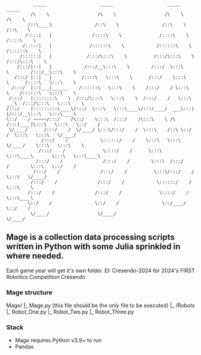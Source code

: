 ```
          _____                    _____                    _____                    _____          
         /\    \                  /\    \                  /\    \                  /\    \         
        /::\____\                /::\    \                /::\    \                /::\    \        
       /::::|   |               /::::\    \              /::::\    \              /::::\    \       
      /:::::|   |              /::::::\    \            /::::::\    \            /::::::\    \      
     /::::::|   |             /:::/\:::\    \          /:::/\:::\    \          /:::/\:::\    \     
    /:::/|::|   |            /:::/__\:::\    \        /:::/  \:::\    \        /:::/__\:::\    \    
   /:::/ |::|   |           /::::\   \:::\    \      /:::/    \:::\    \      /::::\   \:::\    \   
  /:::/  |::|___|______    /::::::\   \:::\    \    /:::/    / \:::\    \    /::::::\   \:::\    \  
 /:::/   |::::::::\    \  /:::/\:::\   \:::\    \  /:::/    /   \:::\ ___\  /:::/\:::\   \:::\    \ 
/:::/    |:::::::::\____\/:::/  \:::\   \:::\____\/:::/____/  ___\:::|    |/:::/__\:::\   \:::\____\
\::/    / ~~~~~/:::/    /\::/    \:::\  /:::/    /\:::\    \ /\  /:::|____|\:::\   \:::\   \::/    /
 \/____/      /:::/    /  \/____/ \:::\/:::/    /  \:::\    /::\ \::/    /  \:::\   \:::\   \/____/ 
             /:::/    /            \::::::/    /    \:::\   \:::\ \/____/    \:::\   \:::\    \     
            /:::/    /              \::::/    /      \:::\   \:::\____\       \:::\   \:::\____\    
           /:::/    /               /:::/    /        \:::\  /:::/    /        \:::\   \::/    /    
          /:::/    /               /:::/    /          \:::\/:::/    /          \:::\   \/____/     
         /:::/    /               /:::/    /            \::::::/    /            \:::\    \         
        /:::/    /               /:::/    /              \::::/    /              \:::\____\        
        \::/    /                \::/    /                \::/____/                \::/    /        
         \/____/                  \/____/                                           \/____/         
```


## Mage is a collection data processing scripts written in Python with some Julia sprinkled in where needed.

Each game year will get it's own folder. EI: Cresendo-2024 for 2024's FIRST Robotics Competition Cresendo

### Mage structure

Mage/<game-folder-name>
 |_ Mage.py (this file should be the only file to be executed)
 |_ /Robots
    |_ Robot_One.py
    |_ Robot_Two.py
    |_ Robot_Three.py


### Stack

- Mage requires Python v3.9+ to run
- Pandas
  

